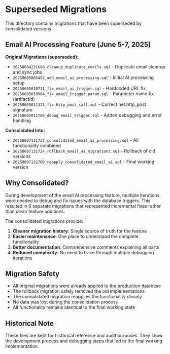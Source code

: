 # Superseded Migrations

This directory contains migrations that have been superseded by consolidated versions.

## Email AI Processing Feature (June 5-7, 2025)

**Original Migrations (superseded):**
- `20250604221608_cleanup_duplicate_emails.sql` - Duplicate email cleanup and sync jobs
- `20250605005455_add_email_ai_processing.sql` - Initial AI processing setup
- `20250605010731_fix_email_ai_trigger.sql` - Hardcoded URL fix
- `20250605010904_fix_email_trigger_param.sql` - Parameter name fix (artifactId)
- `20250605011321_fix_http_post_call.sql` - Correct net.http_post signature
- `20250605011706_debug_email_trigger.sql` - Added debugging and error handling

**Consolidated Into:**
- `20250607131723_consolidated_email_ai_processing.sql` - All functionality combined
- `20250607131724_rollback_email_ai_migrations.sql` - Rollback of old versions
- `20250607132700_reapply_consolidated_email_ai.sql` - Final working version

## Why Consolidated?

During development of the email AI processing feature, multiple iterations were needed to debug and fix issues with the database triggers. This resulted in 6 separate migrations that represented incremental fixes rather than clean feature additions.

The consolidated migrations provide:
1. **Cleaner migration history**: Single source of truth for the feature
2. **Easier maintenance**: One place to understand the complete functionality
3. **Better documentation**: Comprehensive comments explaining all parts
4. **Reduced complexity**: No need to trace through multiple debugging iterations

## Migration Safety

- All original migrations were already applied to the production database
- The rollback migration safely removed the old implementations
- The consolidated migration reapplies the functionality cleanly
- No data was lost during the consolidation process
- All functionality remains identical to the final working state

## Historical Note

These files are kept for historical reference and audit purposes. They show the development process and debugging steps that led to the final working implementation. 